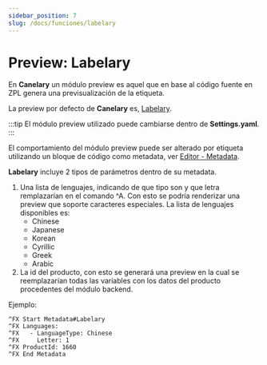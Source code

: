 ```yaml
---
sidebar_position: 7
slug: /docs/funciones/labelary
---
```


# Preview: Labelary

En **Canelary** un módulo preview es aquel que en base al código fuente en ZPL genera una previsualización de la etiqueta.

La preview por defecto de **Canelary** es, [Labelary](https://labelary.com/viewer.html).

:::tip
El módulo preview utilizado puede cambiarse dentro de **Settings.yaml**.
:::

El comportamiento del módulo preview puede ser alterado por etiqueta utilizando un bloque de código como metadata, ver [Editor - Metadata](./editor.md#metadata).

**Labelary** incluye 2 tipos de parámetros dentro de su metadata.

1. Una lista de lenguajes, indicando de que tipo son y que letra remplazarían en el comando ^A. Con esto se podría renderizar una preview que soporte caracteres especiales.
   La lista de lenguajes disponibles es:
   - Chinese
   - Japanese
   - Korean
   - Cyrillic
   - Greek
   - Arabic
2. La id del producto, con esto se generará una preview en la cual se reemplazarían todas las variables con los datos del producto procedentes del módulo backend.

Ejemplo:

```
^FX Start Metadata#Labelary
^FX Languages:
^FX   - LanguageType: Chinese
^FX     Letter: 1
^FX ProductId: 1660
^FX End Metadata
```

